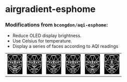 # airgradient-esphome

### Modifications from `bcongdon/aqi-esphome`:
 - Reduce OLED display brightness.
 - Use Celsius for temperature.
 - Display a series of faces according to AQI readings

<table>
  <tbody>
    <tr>
      <td>
        <img src="images/HAPPYFACE.gif" alt="Happy Face" title="Happy Face">
      </td>
      <td>
        <img src="images/MODERATEFACE.gif" alt="Moderate" title="Moderate Face">
      </td>
      <td>
        <img src="images/MIFFEDFACE.gif" alt="Miffed" title="Miffed Face">
      </td>
      <td>
        <img src="images/UNHEALTHYFACE.gif" alt="Unhealthy" title="Unhealthy Face">
      </td>
      <td>
        <img src="images/VUNHEALTHYFACE.gif" alt="Very Unhealthy" title="Very Unhealthy Face">
      </td>
      <td>
        <img src="images/HAZARDOUSFACE.gif" alt="Hazardous" title="Hazardous Face">
      </td>
    </tr>
  </tbody>
</table>